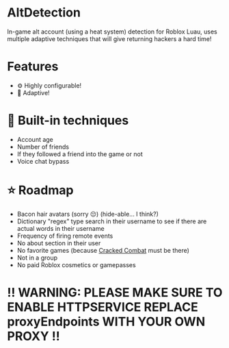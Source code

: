 # AltDetection
In-game alt account (using a heat system) detection for Roblox Luau, uses multiple adaptive techniques that will give returning hackers a hard time!
# Features
- ⚙ Highly configurable!
- 👀 Adaptive!

# 🔧 Built-in techniques
- Account age
- Number of friends
- If they followed a friend into the game or not
- Voice chat bypass

# ⭐ Roadmap
- Bacon hair avatars (sorry 😔) (hide-able... I think?)
- Dictionary "regex" type search in their username to see if there are actual words in their username
- Frequency of firing remote events
- No about section in their user
- No favorite games (because [Cracked Combat](https://www.roblox.com/games/9087033497) must be there)
- Not in a group
- No paid Roblox cosmetics or gamepasses

# ‼ WARNING: PLEASE MAKE SURE TO ENABLE HTTPSERVICE REPLACE proxyEndpoints WITH YOUR OWN PROXY ‼
